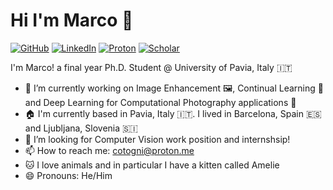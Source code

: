 # Hi I'm Marco 👋

[![GitHub](https://img.shields.io/badge/github-%23121011.svg?style=for-the-badge&logo=github&logoColor=white)](https://www.github.com/OcraM17)
[![LinkedIn](https://img.shields.io/badge/LinkedIn-0077B5?style=for-the-badge&logo=linkedin&logoColor=white)](https://www.linkedin.com/in/marco-cotogni/)
[![Proton](https://img.shields.io/badge/ProtonMail-9B89CC?style=for-the-badge&logo=protonmail&logoColor=white)](cotogni@proton.me)
[![Scholar](https://img.shields.io/badge/Google%20Scholar-007AB5?style=for-the-badge&logo=google&logoColor=white)]()

I'm Marco! a final year Ph.D. Student @ University of Pavia, Italy 🇮🇹

- 🔭 I’m currently working on Image Enhancement 🖼️, Continual Learning 🔁 and Deep Learning for Computational Photography applications 📸 
- 🏠 I'm currently based in Pavia, Italy 🇮🇹. I lived in Barcelona, Spain 🇪🇸 and Ljubljana, Slovenia 🇸🇮 
- 🤔 I’m looking for Computer Vision work position and internshsip!
- 📫 How to reach me: cotogni@proton.me
- 🐱 I love animals and in particular I have a kitten called Amelie
- 😄 Pronouns: He/Him
<!--
**OcraM17/OcraM17** is a ✨ _special_ ✨ repository because its `README.md` (this file) appears on your GitHub profile.

Here are some ideas to get you started:

- 🔭 I’m currently working on ...
- 🌱 I’m currently learning ...
- 👯 I’m looking to collaborate on ...
- 🤔 I’m looking for help with ...
- 💬 Ask me about ...
- 📫 How to reach me: ...
- 😄 Pronouns: ...
- ⚡ Fun fact: ...
-->
